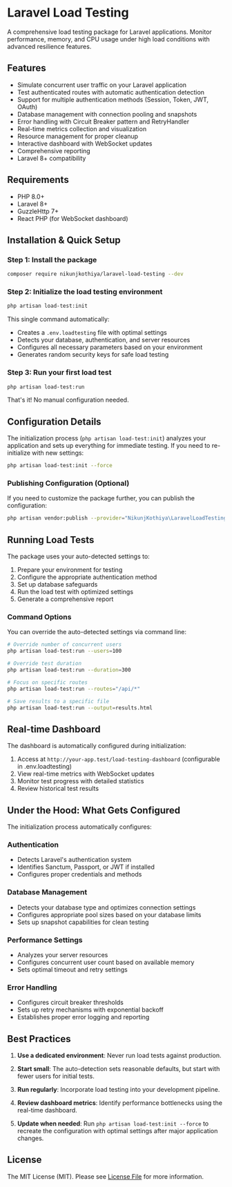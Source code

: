 # Laravel Load Testing

A comprehensive load testing package for Laravel applications. Monitor performance, memory, and CPU usage under high load conditions with advanced resilience features.

## Features

- Simulate concurrent user traffic on your Laravel application
- Test authenticated routes with automatic authentication detection
- Support for multiple authentication methods (Session, Token, JWT, OAuth)
- Database management with connection pooling and snapshots
- Error handling with Circuit Breaker pattern and RetryHandler
- Real-time metrics collection and visualization
- Resource management for proper cleanup
- Interactive dashboard with WebSocket updates
- Comprehensive reporting
- Laravel 8+ compatibility

## Requirements

- PHP 8.0+
- Laravel 8+
- GuzzleHttp 7+
- React PHP (for WebSocket dashboard)

## Installation & Quick Setup

### Step 1: Install the package

```bash
composer require nikunjkothiya/laravel-load-testing --dev
```

### Step 2: Initialize the load testing environment

```bash
php artisan load-test:init
```

This single command automatically:
- Creates a `.env.loadtesting` file with optimal settings
- Detects your database, authentication, and server resources
- Configures all necessary parameters based on your environment
- Generates random security keys for safe load testing

### Step 3: Run your first load test

```bash
php artisan load-test:run
```

That's it! No manual configuration needed.

## Configuration Details

The initialization process (`php artisan load-test:init`) analyzes your application and sets up everything for immediate testing. If you need to re-initialize with new settings:

```bash
php artisan load-test:init --force
```

### Publishing Configuration (Optional)

If you need to customize the package further, you can publish the configuration:

```bash
php artisan vendor:publish --provider="NikunjKothiya\LaravelLoadTesting\LoadTestingServiceProvider" --tag="config"
```

## Running Load Tests

The package uses your auto-detected settings to:
1. Prepare your environment for testing
2. Configure the appropriate authentication method
3. Set up database safeguards
4. Run the load test with optimized settings
5. Generate a comprehensive report

### Command Options

You can override the auto-detected settings via command line:

```bash
# Override number of concurrent users
php artisan load-test:run --users=100

# Override test duration
php artisan load-test:run --duration=300

# Focus on specific routes
php artisan load-test:run --routes="/api/*"

# Save results to a specific file
php artisan load-test:run --output=results.html
```

## Real-time Dashboard

The dashboard is automatically configured during initialization:

1. Access at `http://your-app.test/load-testing-dashboard` (configurable in .env.loadtesting)
2. View real-time metrics with WebSocket updates
3. Monitor test progress with detailed statistics
4. Review historical test results

## Under the Hood: What Gets Configured

The initialization process automatically configures:

### Authentication
- Detects Laravel's authentication system
- Identifies Sanctum, Passport, or JWT if installed
- Configures proper credentials and methods

### Database Management
- Detects your database type and optimizes connection settings
- Configures appropriate pool sizes based on your database limits
- Sets up snapshot capabilities for clean testing

### Performance Settings
- Analyzes your server resources
- Configures concurrent user count based on available memory
- Sets optimal timeout and retry settings

### Error Handling
- Configures circuit breaker thresholds
- Sets up retry mechanisms with exponential backoff
- Establishes proper error logging and reporting

## Best Practices

1. **Use a dedicated environment**: Never run load tests against production.

2. **Start small**: The auto-detection sets reasonable defaults, but start with fewer users for initial tests.

3. **Run regularly**: Incorporate load testing into your development pipeline.

4. **Review dashboard metrics**: Identify performance bottlenecks using the real-time dashboard.

5. **Update when needed**: Run `php artisan load-test:init --force` to recreate the configuration with optimal settings after major application changes.

## License

The MIT License (MIT). Please see [License File](LICENSE.md) for more information. 